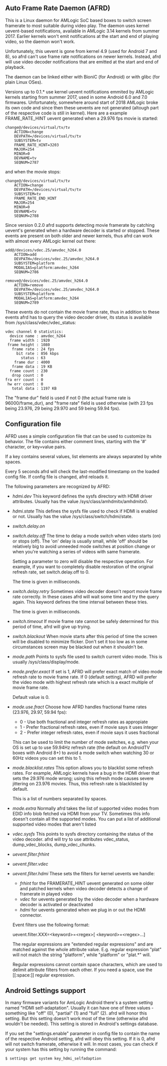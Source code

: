 Auto Frame Rate Daemon (AFRD)
-----------------------------

This is a Linux daemon for AMLogic SoC based boxes to switch screen
framerate to most suitable during video play. The daemon uses kernel
uevent-based notifications, available in AMLogic 3.14 kernels from
summer 2017. Earlier kernels won't emit notifications at the start
and end of playing video, so the daemon won't work.

Unfortunately, this uevent is gone from kernel 4.9 (used for
Android 7 and 8), so afrd can't use frame rate notifications
on newer kernels. Instead, afrd will use video decoder notifications
that are emitted at the start and end of playback.

The daemon can be linked either with BioniC (for Android) or with
glibc (for plain Linux OSes).

Versions up to 0.1.* use kernel uevent notifications emmited by
AMLogic kernels starting from summer 2017, used in some Android 6.0
and 7.0 firmwares. Unfortunately, somewhere around start of 2018
AMLogic broke its own code and since then these uevents are not
generated (altough part of the respective code is still in kernel).
Here are a example FRAME_RATE_HINT uevent generated when a 29.976
fps movie is started:
```
change@/devices/virtual/tv/tv
    ACTION=change
    DEVPATH=/devices/virtual/tv/tv
    SUBSYSTEM=tv
    FRAME_RATE_HINT=3203
    MAJOR=254
    MINOR=0
    DEVNAME=tv
    SEQNUM=2787
```
and when the movie stops:
```
change@/devices/virtual/tv/tv
    ACTION=change
    DEVPATH=/devices/virtual/tv/tv
    SUBSYSTEM=tv
    FRAME_RATE_END_HINT
    MAJOR=254
    MINOR=0
    DEVNAME=tv
    SEQNUM=2788
```
Since version 0.2.0 afrd supports detecting movie framerate by
catching uevent's generated when a hardware decoder is started
or stopped. These events are present on both older and newer
kernels, thus afrd can work with almost every AMLogic kernel
out there:
```
add@/devices/vdec.25/amvdec_h264.0
    ACTION=add
    DEVPATH=/devices/vdec.25/amvdec_h264.0
    SUBSYSTEM=platform
    MODALIAS=platform:amvdec_h264
    SEQNUM=2786

remove@/devices/vdec.25/amvdec_h264.0
    ACTION=remove
    DEVPATH=/devices/vdec.25/amvdec_h264.0
    SUBSYSTEM=platform
    MODALIAS=platform:amvdec_h264
    SEQNUM=2789
```
These events do not contain the movie frame rate, thus in addition
to these events afrd has to query the video decoder driver, its status
is available from /sys/class/vdec/vdec_status:
```
vdec channel 0 statistics:
  device name : amvdec_h264
  frame width : 1920
 frame height : 1080
   frame rate : 24 fps
     bit rate : 856 kbps
       status : 63
    frame dur : 4000
   frame data : 19 KB
  frame count : 230
   drop count : 0
fra err count : 0
 hw err count : 0
   total data : 1197 KB
```
The "frame dur" field is used if not 0 (the actual frame rate is
96000/frame_dur), and "frame rate" field is used otherwise
(with 23 fps being 23.976, 29 being 29.970 and 59 being 59.94 fps).

Configuration file
------------------

AFRD uses a simple configuration file that can be used to customize
its behavior. The file contains either comment lines, starting with
the '#' character, or key=value pairs.

If a key contains several values, list elements are always separated
by white spaces.

Every 5 seconds afrd will check the last-modified timestamp on the
loaded config file. If config file is changed, afrd reloads it.

The following parameters are recognized by AFRD:

* *hdmi.dev*
    This keyword defines the sysfs directory with HDMI driver attributes.
    Usually has the value /sys/class/amhdmitx/amhdmitx0.

* *hdmi.state*
    This defines the sysfs file used to check if HDMI is enabled or not.
    Usually has the value /sys/class/switch/hdmi/state.

* *switch.delay.on*
* *switch.delay.off*
    The time to delay a mode switch when video starts (on) or stops (off).
    The 'on' delay is usually small, while 'off' should be relatively big
    to avoid unneeded mode switches at position change or when you're
    watching a series of videos with same framerate.

    Setting a parameter to zero will disable the respective operation.
    For example, if you want to completely disable restoration of the
    original refresh rate, set switch.delay.off to 0.

    The time is given in milliseconds.

* *switch.delay.retry*
    Sometimes video decoder doesn't report movie frame rate correctly.
    In these cases afrd will wait some time and try the query again.
    This keyword defines the time interval between these tries.

    The time is given in milliseconds.

* *switch.timeout*
    If movie frame rate cannot be safely determined for this period
    of time, afrd will give up trying.

* *switch.blackout*
    When movie starts after this period of time the screen will be
    disabled to minimize flicker. Don't set it too low as in some
    circumstances screen may be blacked out when it shouldn't be.

* *mode.path*
    Points to sysfs file used to switch current video mode.
    This is usually /sys/class/display/mode.

* *mode.prefer.exact*
    If set is 1, AFRD will prefer exact match of video mode refresh rate
    to movie frame rate. If 0 (default setting), AFRD will prefer the
    video mode with highest refresh rate which is a exact multiple of
    movie frame rate.

    Default value is 0.

* *mode.use.fract*
    Choose how AFRD handles fractional frame rates (23.976, 29.97, 59.94 fps):

    * 0 - Use both fractional and integer refresh rates as appropiate
    * 1 - Prefer fractional refresh rates, even if movie says it uses integer
    * 2 - Prefer integer refresh rates, even if movie says it uses fractional

    This can be used to limit the number of mode switches, e.g. when your OS
    is set up to use 59.94Hz refresh rate (the default on AndroidTV boxes with
    Android 8+) to avoid a mode switch when watching 30 or 60Hz videos
    you can set this to 1.

* *mode.blacklist.rates*
    This option allows you to blacklist some refresh rates. For example,
    AMLogic kernels have a bug in the HDMI driver that sets the 29.976 mode
    wrong; using this refresh mode causes severe jittering on 23.976 movies.
    Thus, this refresh rate is blacklisted by default.

    This is a list of numbers separated by spaces.

* *mode.extra*
    Normally afrd takes the list of supported video modes from EDID info blob
    fetched via HDMI from your TV. Sometimes this info doesn't contain all the
    supported modes. You can put a list of additional supported video modes
    that aren't listed

* *vdec.sysfs*
    This points to sysfs directory containing the status of the video decoder.
    afrd will try to use attributes vdec_status, dump_vdec_blocks, dump_vdec_chunks.

* *uevent.filter.frhint*
* *uevent.filter.vdec*
* *uevent.filter.hdmi*
    These sets the filters for kernel uevents we handle:
    * *frhint* for the FRAMERATE_HINT uevent generated on some older and patched
        kernels when video decoder detects a change of framerate in played video
    * *vdec* for uevents generated by the video decoder when a hardware decoder
        is activated or deactivated
    * *hdmi* for uevents generated when we plug in or out the HDMI connector.

    Event filters use the following format:

    uevent.filter.XXX=&lt;keyword&gt;=&lt;regex&gt;[ &lt;keyword&gt;=&lt;regex&gt;...]

    The regular expressions are "extended regular expressions" and are matched
    against the whole attribute value. E.g. regular expression "plat" will not
    match the string "platform", while "platform" or "plat.*" will.

    Regular expressions cannot contain space characters, which are used to
    delimit attribute filters from each other. If you need a space, use the
    [[:space:]] regular expression.


Android Settings support
------------------------

In many firmware variants for AmLogic Android there's a system setting named
"HDMI self-adaptation". Usually it can have one of three values - something
like "off" (0), "partial" (1) and "full" (2). afrd will honor this setting.
But this setting doesn't work most of the time (otherwise afrd wouldn't be
needed). This setting is stored in Android's settings database.

If you set the "settings.enable" parameter in config file to contain the
name of the respective Android setting, afrd will obey this setting.
If it is 0, afrd will not switch framerate, otherwise it will.
In most cases, you can check if your system has this setting by
running the command:

    $ settings get system key_hdmi_selfadaption
